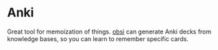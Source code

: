 # Anki
Great tool for memoization of things.
[obsi](obsi.md) can generate Anki decks from knowledge bases,
so you can learn to remember specific cards.